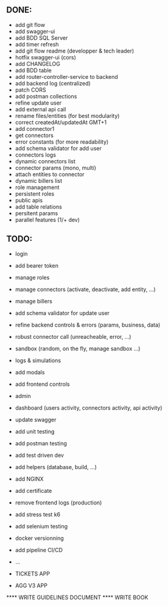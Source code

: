 ## DONE:
* add git flow
* add swagger-ui
* add BDD SQL Server
* add timer refresh
* add git flow readme (developper & tech leader)
* hotfix swagger-ui  (cors)
* add CHANGELOG
* add BDD table
* add router-controller-service to backend
* add backend log (centralized)
* patch CORS
* add postman collections
* refine update user
* add external api call 
* rename files/entities (for best modularity)
* correct createdAt/updatedAt GMT+1
* add connector1
* get connectors
* error constants (for more readability)
* add schema validator for add user
* connectors logs
* dynamic connectors list
* connector params (mono, multi)
* attach entities to connector
* dynamic billers list
* role management
* persistent roles
* public apis
* add table relations
* persitent params
* parallel features (1/+ dev)

## TODO:

* login
* add bearer token

* manage roles
* manage connectors (activate, deactivate, add entity, ...)
* manage billers

* add schema validator for update user
* refine backend controls & errors (params, business, data)
* robust connector call (unreacheable, error, ...)

* sandbox (random, on the fly, manage sandbox ...)
* logs & simulations

* add modals
* add frontend controls
* admin
* dashboard (users activity, connectors activity, api activity)

* update swagger
* add unit testing
* add postman testing
* add test driven dev

* add helpers (database, build, ...)
* add NGINX
* add certificate
* remove frontend logs (production)
* add stress test k6
* add selenium testing

* docker versionning
* add pipeline CI/CD
* ...

* TICKETS APP
* AGG V3 APP

**** WRITE GUIDELINES DOCUMENT 
**** WRITE BOOK 